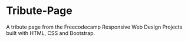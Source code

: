 # Tribute-Page
A tribute page from the Freecodecamp Responsive Web Design Projects built with HTML, CSS and Bootstrap.
